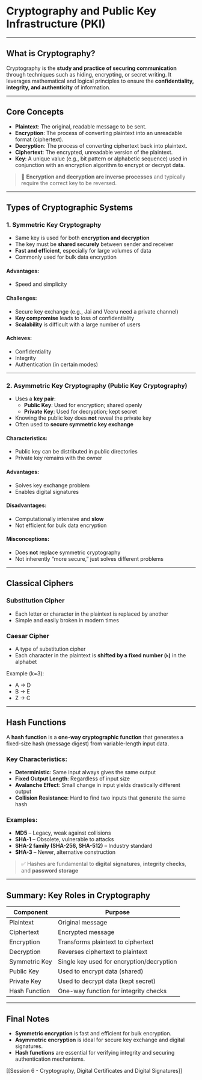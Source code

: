 # Cryptography and Public Key Infrastructure (PKI)

---

## What is Cryptography?

Cryptography is the **study and practice of securing communication** through techniques such as hiding, encrypting, or secret writing. It leverages mathematical and logical principles to ensure the **confidentiality, integrity, and authenticity** of information.

---

## Core Concepts

- **Plaintext**: The original, readable message to be sent.
- **Encryption**: The process of converting plaintext into an unreadable format (ciphertext).
- **Decryption**: The process of converting ciphertext back into plaintext.
- **Ciphertext**: The encrypted, unreadable version of the plaintext.
- **Key**: A unique value (e.g., bit pattern or alphabetic sequence) used in conjunction with an encryption algorithm to encrypt or decrypt data.

> 🔐 **Encryption and decryption are inverse processes** and typically require the correct key to be reversed.

---

## Types of Cryptographic Systems

### 1. Symmetric Key Cryptography

- Same key is used for both **encryption and decryption**
- The key must be **shared securely** between sender and receiver
- **Fast and efficient**, especially for large volumes of data
- Commonly used for bulk data encryption

#### Advantages:
- Speed and simplicity

#### Challenges:
- Secure key exchange (e.g., Jai and Veeru need a private channel)
- **Key compromise** leads to loss of confidentiality
- **Scalability** is difficult with a large number of users

#### Achieves:
- Confidentiality
- Integrity
- Authentication (in certain modes)

---

### 2. Asymmetric Key Cryptography (Public Key Cryptography)

- Uses a **key pair**:
  - **Public Key**: Used for encryption; shared openly
  - **Private Key**: Used for decryption; kept secret
- Knowing the public key does **not** reveal the private key
- Often used to **secure symmetric key exchange**

#### Characteristics:
- Public key can be distributed in public directories
- Private key remains with the owner

#### Advantages:
- Solves key exchange problem
- Enables digital signatures

#### Disadvantages:
- Computationally intensive and **slow**
- Not efficient for bulk data encryption

#### Misconceptions:
- Does **not** replace symmetric cryptography
- Not inherently “more secure,” just solves different problems

---

## Classical Ciphers

### Substitution Cipher

- Each letter or character in the plaintext is replaced by another
- Simple and easily broken in modern times

### Caesar Cipher

- A type of substitution cipher
- Each character in the plaintext is **shifted by a fixed number (`k`)** in the alphabet

Example (k=3):  
- A → D  
- B → E  
- Z → C

---

## Hash Functions

A **hash function** is a **one-way cryptographic function** that generates a fixed-size hash (message digest) from variable-length input data.

### Key Characteristics:

- **Deterministic**: Same input always gives the same output
- **Fixed Output Length**: Regardless of input size
- **Avalanche Effect**: Small change in input yields drastically different output
- **Collision Resistance**: Hard to find two inputs that generate the same hash

### Examples:

- **MD5** – Legacy, weak against collisions
- **SHA-1** – Obsolete, vulnerable to attacks
- **SHA-2 family (SHA-256, SHA-512)** – Industry standard
- **SHA-3** – Newer, alternative construction

> ✅ Hashes are fundamental to **digital signatures**, **integrity checks**, and **password storage**

---

## Summary: Key Roles in Cryptography

| Component       | Purpose                                                  |
|----------------|-----------------------------------------------------------|
| Plaintext       | Original message                                          |
| Ciphertext      | Encrypted message                                         |
| Encryption      | Transforms plaintext to ciphertext                        |
| Decryption      | Reverses ciphertext to plaintext                          |
| Symmetric Key   | Single key used for encryption/decryption                 |
| Public Key      | Used to encrypt data (shared)                             |
| Private Key     | Used to decrypt data (kept secret)                        |
| Hash Function   | One-way function for integrity checks                     |

---

## Final Notes

- **Symmetric encryption** is fast and efficient for bulk encryption.
- **Asymmetric encryption** is ideal for secure key exchange and digital signatures.
- **Hash functions** are essential for verifying integrity and securing authentication mechanisms.

[[Session 6 - Cryptography, Digital Certificates and Digital Signatures]]